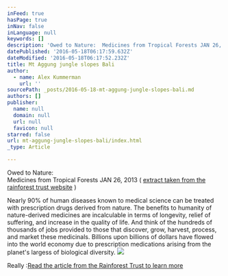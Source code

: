 ```yaml
---
inFeed: true
hasPage: true
inNav: false
inLanguage: null
keywords: []
description: 'Owed to Nature:  Medicines from Tropical Forests JAN 26, 2013 ( extract taken from the rainforest trust website )'
datePublished: '2016-05-18T06:17:59.632Z'
dateModified: '2016-05-18T06:17:52.232Z'
title: Mt Aggung jungle slopes Bali
author:
  - name: Alex Kummerman
    url: ''
sourcePath: _posts/2016-05-18-mt-aggung-jungle-slopes-bali.md
authors: []
publisher:
  name: null
  domain: null
  url: null
  favicon: null
starred: false
url: mt-aggung-jungle-slopes-bali/index.html
_type: Article

---
```

Owed to Nature:   
Medicines from Tropical Forests JAN 26, 2013 ( [extract taken from the rainforest trust website][0] )

Nearly 90% of human diseases known to medical science can be treated with prescription drugs derived from nature. The benefits to humanity of nature-derived medicines are incalculable in terms of longevity, relief of suffering, and increase in the quality of life. And think of the hundreds of thousands of jobs provided to those that discover, grow, harvest, process, and market these medicinals. Billions upon billions of dollars have flowed into the world economy due to prescription medications arising from the planet's largess of biological diversity.
![](https://the-grid-user-content.s3-us-west-2.amazonaws.com/33a8da96-eb39-4c61-a7bd-060fe5f4d2b0.jpg)

Really :[Read the article from the Rainforest Trust to learn more][0]

[0]: https://www.rainforesttrust.org/news/owed-to-nature-medicines-from-tropical-forests/